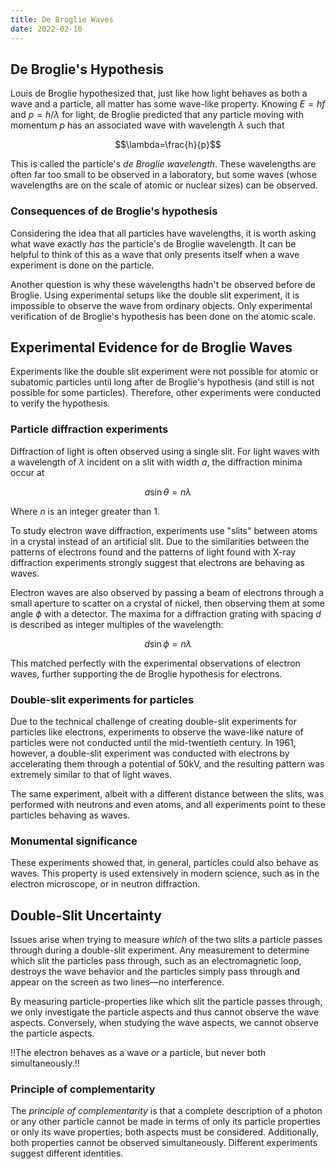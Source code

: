 ```yaml
---
title: De Broglie Waves
date: 2022-02-10
---
```


## De Broglie's Hypothesis

Louis de Broglie hypothesized that, just like how light behaves as both a wave and a particle, all matter has some wave-like property. Knowing $E=hf$ and $p=h/\lambda$ for light, de Broglie predicted that any particle moving with momentum $p$ has an associated wave with wavelength $\lambda$ such that

$$\lambda=\frac{h}{p}$$

This is called the particle's *de Broglie wavelength*. These wavelengths are often far too small to be observed in a laboratory, but some waves (whose wavelengths are on the scale of atomic or nuclear sizes) can be observed.

### Consequences of de Broglie's hypothesis

Considering the idea that all particles have wavelengths, it is worth asking what wave exactly *has* the particle's de Broglie wavelength. It can be helpful to think of this as a wave that only presents itself when a wave experiment is done on the particle.

Another question is why these wavelengths hadn't be observed before de Broglie. Using experimental setups like the double slit experiment, it is impossible to observe the wave from ordinary objects. Only experimental verification of de Broglie's hypothesis has been done on the atomic scale.

## Experimental Evidence for de Broglie Waves

Experiments like the double slit experiment were not possible for atomic or subatomic particles until long after de Broglie's hypothesis (and still is not possible for some particles). Therefore, other experiments were conducted to verify the hypothesis.

### Particle diffraction experiments

Diffraction of light is often observed using a single slit. For light waves with a wavelength of $\lambda$ incident on a slit with width $a$, the diffraction minima occur at

$$a\sin{\theta}=n\lambda$$

Where $n$ is an integer greater than $1$.

To study electron wave diffraction, experiments use "slits" between atoms in a crystal instead of an artificial slit. Due to the similarities between the patterns of electrons found and the patterns of light found with X-ray diffraction experiments strongly suggest that electrons are behaving as waves.

Electron waves are also observed by passing a beam of electrons through a small aperture to scatter on a crystal of nickel, then observing them at some angle $\phi$ with a detector. The maxima for a diffraction grating with spacing $d$ is described as integer multiples of the wavelength:

$$d\sin{\phi}=n\lambda$$

This matched perfectly with the experimental observations of electron waves, further supporting the de Broglie hypothesis for electrons.

### Double-slit experiments for particles

Due to the technical challenge of creating double-slit experiments for particles like electrons, experiments to observe the wave-like nature of particles were not conducted until the mid-twentieth century. In 1961, however, a double-slit experiment was conducted with electrons by accelerating them through a potential of 50kV, and the resulting pattern was extremely similar to that of light waves.

The same experiment, albeit with a different distance between the slits, was performed with neutrons and even atoms, and all experiments point to these particles behaving as waves.

### Monumental significance

These experiments showed that, in general, particles could also behave as waves. This property is used extensively in modern science, such as in the electron microscope, or in neutron diffraction.

## Double-Slit Uncertainty

Issues arise when trying to measure *which* of the two slits a particle passes through during a double-slit experiment. Any measurement to determine which slit the particles pass through, such as an electromagnetic loop, destroys the wave behavior and the particles simply pass through and appear on the screen as two lines—no interference.

By measuring particle-properties like which slit the particle passes through, we only investigate the particle aspects and thus cannot observe the wave aspects. Conversely, when studying the wave aspects, we cannot observe the particle aspects.

!!The electron behaves as a wave *or* a particle, but never both simultaneously.!!

### Principle of complementarity

The *principle of complementarity* is that a complete description of a photon or any other particle cannot be made in terms of only its particle properties or only its wave properties; both aspects must be considered. Additionally, both properties cannot be observed simultaneously. Different experiments suggest different identities.
